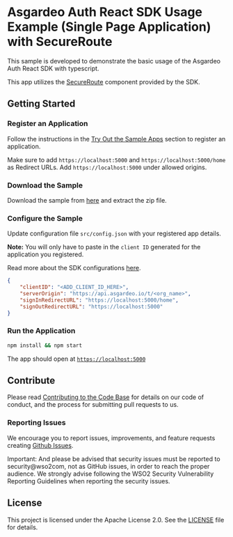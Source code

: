 # Asgardeo Auth React SDK Usage Example (Single Page Application) with SecureRoute

This sample is developed to demonstrate the basic usage of the Asgardeo Auth React SDK with typescript. 

This app utilizes the [SecureRoute](../../README.md#secureroute) component provided by the SDK.

## Getting Started

### Register an Application

Follow the instructions in the [Try Out the Sample Apps](../../README.md#try-out-the-sample-apps) section to register an application.

Make sure to add `https://localhost:5000` and `https://localhost:5000/home` as Redirect URLs. Add `https://localhost:5000` under allowed origins. 

### Download the Sample

Download the sample from [here](https://github.com/asgardeo/asgardeo-auth-react-sdk/releases/latest/download/asgardeo-react-ts-app.zip) and extract the zip file.

### Configure the Sample

Update configuration file `src/config.json` with your registered app details.

**Note:** You will only have to paste in the `client ID` generated for the application you registered.

Read more about the SDK configurations [here](../../README.md#authprovider).

```json
{
    "clientID": "<ADD_CLIENT_ID_HERE>",
    "serverOrigin": "https://api.asgardeo.io/t/<org_name>",
    "signInRedirectURL": "https://localhost:5000/home",
    "signOutRedirectURL": "https://localhost:5000"
}
```

### Run the Application

```bash
npm install && npm start
```
The app should open at [`https://localhost:5000`](https://localhost:5000)

## Contribute

Please read [Contributing to the Code Base](http://wso2.github.io/) for details on our code of conduct, and the process for submitting pull requests to us.

### Reporting Issues

We encourage you to report issues, improvements, and feature requests creating [Github Issues](https://github.com/asgardeo/asgardeo-auth-react-sdk/issues).

Important: And please be advised that security issues must be reported to security@wso2com, not as GitHub issues, in order to reach the proper audience. We strongly advise following the WSO2 Security Vulnerability Reporting Guidelines when reporting the security issues.

## License

This project is licensed under the Apache License 2.0. See the [LICENSE](../../LICENSE) file for details.
